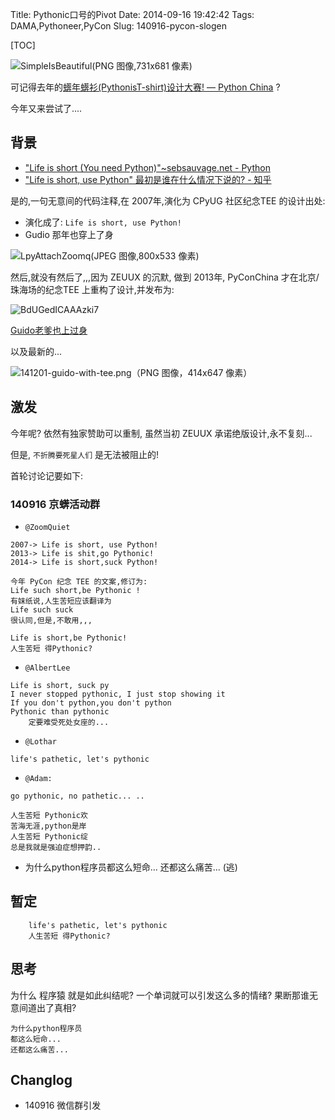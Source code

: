 Title: Pythonic口号的Pivot
Date: 2014-09-16 19:42:42 
Tags: DAMA,Pythoneer,PyCon
Slug: 140916-pycon-slogen

[TOC]

![SimpleIsBeautiful(PNG 图像,731x681 像素)](http://wiki.woodpecker.org.cn/moin/SimpleIsBeautiful?action=AttachFile&do=get&target=130416-zq-simple-is-beautiful.png)

可记得去年的[蠎年蠎衫(PythonisT-shirt)设计大赛! — Python China](http://python-china.org/topic/544#reply5)
?

今年又来尝试了....

## 背景
- ["Life is short
(You need Python)"~sebsauvage.net - Python](http://sebsauvage.net/python/)
- ["Life is short, use Python" 最初是谁在什么情况下说的? - 知乎](http://www.zhihu.com/question/20830223)

是的,一句无意间的代码注释,在 2007年,演化为 CPyUG 社区纪念TEE 的设计出处:

- 演化成了: `Life is short, use Python!` 
- Gudio 那年也穿上了身

![LpyAttachZoomq(JPEG 图像,800x533 像素)](http://wiki.woodpecker.org.cn/moin/ObpLovelyPython/LpyAttachZoomq?action=AttachFile&do=get&target=beginning-1-zeuux-fashion-guido.jpg)

然后,就没有然后了,,,因为 ZEUUX 的沉默,
做到 2013年, PyConChina 才在北京/珠海场的纪念TEE 上重构了设计,并发布为:

![BdUGedICAAAzki7](http://zoomq.qiniudn.com/CPyUG/PyCon2013China/140106-@gvanrossum-BdUGedICAAAzki7.jpg-large.jpg)

[Guido老爹也上过身](https://twitter.com/gvanrossum/status/420249260961968128)

以及最新的...

![141201-guido-with-tee.png（PNG 图像，414x647 像素）](http://zoomq.qiniudn.com/CPyUG/PyCon2014China/141201-guido-with-tee.png?imageView2/2/w/420)

## 激发
今年呢? 依然有独家赞助可以重制,
虽然当初 ZEUUX 承诺绝版设计,永不复刻...

但是, `不折腾要死星人们` 是无法被阻止的!

首轮讨论记要如下:

### 140916 京蠎活动群

- `@ZoomQuiet`

```
2007-> Life is short, use Python!
2013-> Life is shit,go Pythonic!
2014-> Life is short,suck Python!

今年 PyCon 纪念 TEE 的文案,修订为:
Life such short,be Pythonic !
有妺纸说,人生苦短应该翻译为
Life such suck
很认同,但是,不敢用,,,

Life is short,be Pythonic!
人生苦短 得Pythonic?
```


- `@AlbertLee`

```
Life is short, suck py
I never stopped pythonic, I just stop showing it
If you don't python,you don't python
Pythonic than pythonic 
    定要难受死处女座的...
```

- `@Lothar`

```
life's pathetic, let's pythonic
```

- `@Adam:`

```
go pythonic, no pathetic... ..

人生苦短 Pythonic欢
苦海无涯,python是岸
人生苦短 Pythonic绽
总是我就是强迫症想押韵..
```

- 为什么python程序员都这么短命... 还都这么痛苦... (逃)


## 暂定
    
```
    life's pathetic, let's pythonic
    人生苦短 得Pythonic?
```



## 思考
为什么 程序猿 就是如此纠结呢? 一个单词就可以引发这么多的情绪?
果断那谁无意间道出了真相?

    为什么python程序员
    都这么短命... 
    还都这么痛苦...



## Changlog

- 140916 微信群引发
 
